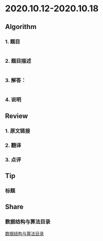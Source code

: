# 2020.10.12-2020.10.18

## Algorithm
### 1. 题目
```

```
### 2. 题目描述
```

```

### 3. 解答：
```golang

```
### 4. 说明


## Review
### 1. 原文链接


### 2. 翻译


### 3. 点评


## Tip
### 标题


## Share
### 数据结构与算法目录
[数据结构与算法目录](https://www.cnblogs.com/skywang12345/p/3603935.html)